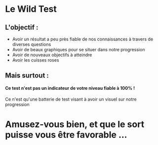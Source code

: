 # Le Wild Test

## L'objectif :

* Avoir un résultat a peu près fiable de nos connaissances à travers de diverses questions
* Avoir de beaux graphiques pour se situer dans notre progression 
* Avoir de nouveaux objectifs à atteindre
* Avoir les cuisses roses

## Mais surtout :

#### Ce test n'est pas un indicateur de votre niveau fiable à 100% !
Ce n'est qu'une batterie de test visant à avoir un visuel sur notre progression 

# Amusez-vous bien, et que le sort puisse vous être favorable ...